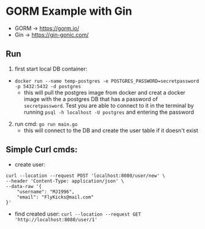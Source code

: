 # GORM Example with Gin
- GORM -> https://gorm.io/
- Gin -> https://gin-gonic.com/

## Run 
1. first start local DB container:
- `docker run --name temp-postgres -e POSTGRES_PASSWORD=secretpassword -p 5432:5432 -d postgres`
  - this will pull the postgres image from docker and creat a docker image with the a postgres DB that has a password of `secretpassword`. Test you are able to connect to it in the terminal by running `psql -h localhost -U postgres` and entering the password

2. run cmd: `go run main.go` 
    - this will connect to the DB and create the user table if it doesn't exist 


## Simple Curl cmds:
- create user: 
```
curl --location --request POST 'localhost:8080/user/new' \
--header 'Content-Type: application/json' \
--data-raw '{
    "username": "MJ1996",
    "email": "FlyKicks@mail.com"
}'
```
- find created user: `curl --location --request GET 'http://localhost:8080/user/1'`